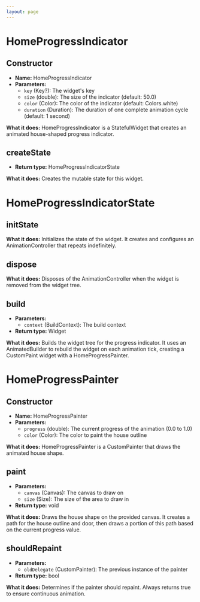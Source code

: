 ```yaml
---
layout: page
---
```


# **HomeProgressIndicator**

## **Constructor**
- **Name:** HomeProgressIndicator
- **Parameters:**
  - `key` (Key?): The widget's key
  - `size` (double): The size of the indicator (default: 50.0)
  - `color` (Color): The color of the indicator (default: Colors.white)
  - `duration` (Duration): The duration of one complete animation cycle (default: 1 second)

**What it does:**
HomeProgressIndicator is a StatefulWidget that creates an animated house-shaped progress indicator.

## **createState**
- **Return type:** HomeProgressIndicatorState

**What it does:**
Creates the mutable state for this widget.

# **HomeProgressIndicatorState**

## **initState**
**What it does:**
Initializes the state of the widget. It creates and configures an AnimationController that repeats indefinitely.

## **dispose**
**What it does:**
Disposes of the AnimationController when the widget is removed from the widget tree.

## **build**
- **Parameters:**
  - `context` (BuildContext): The build context
- **Return type:** Widget

**What it does:**
Builds the widget tree for the progress indicator. It uses an AnimatedBuilder to rebuild the widget on each animation tick, creating a CustomPaint widget with a HomeProgressPainter.

# **HomeProgressPainter**

## **Constructor**
- **Name:** HomeProgressPainter
- **Parameters:**
  - `progress` (double): The current progress of the animation (0.0 to 1.0)
  - `color` (Color): The color to paint the house outline

**What it does:**
HomeProgressPainter is a CustomPainter that draws the animated house shape.

## **paint**
- **Parameters:**
  - `canvas` (Canvas): The canvas to draw on
  - `size` (Size): The size of the area to draw in
- **Return type:** void

**What it does:**
Draws the house shape on the provided canvas. It creates a path for the house outline and door, then draws a portion of this path based on the current progress value.

## **shouldRepaint**
- **Parameters:**
  - `oldDelegate` (CustomPainter): The previous instance of the painter
- **Return type:** bool

**What it does:**
Determines if the painter should repaint. Always returns true to ensure continuous animation.